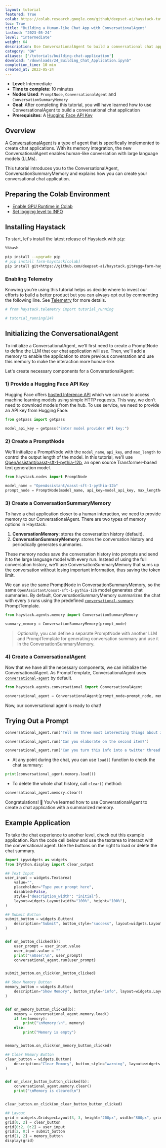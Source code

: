 ```yaml
---
layout: tutorial
featured: True
colab: https://colab.research.google.com/github/deepset-ai/haystack-tutorials/blob/main/tutorials/24_Building_Chat_Application.ipynb
toc: True
title: "Building a Human-like Chat App with ConversationalAgent"
lastmod: "2023-05-24"
level: "intermediate"
weight: 64
description: Use ConversationalAgent to build a conversational chat application
category: "QA"
aliases: ['/tutorials/building-chat-application']
download: "/downloads/24_Building_Chat_Application.ipynb"
completion_time: 10 min
created_at: 2023-05-24
---
```

    


- **Level**: Intermediate
- **Time to complete**: 10 minutes
- **Nodes Used**: `PromptNode`, `ConversationalAgent` and `ConversationSummaryMemory`
- **Goal**: After completing this tutorial, you will have learned how to use ConversationalAgent to build a conversational chat application
- **Prerequisites**: A [Hugging Face API Key](https://huggingface.co/settings/tokens)

## Overview

A [ConversationalAgent]() is a type of agent that is specifically implemented to create chat applications. With its memory integration, the new ConversationalAgent enables human-like conversation with large language models (LLMs).  

This tutorial introduces you to the ConversationalAgent, ConversationSummaryMemory and explains how you can create your conversational chat application.  


## Preparing the Colab Environment

- [Enable GPU Runtime in Colab](https://docs.haystack.deepset.ai/docs/enabling-gpu-acceleration#enabling-the-gpu-in-colab)
- [Set logging level to INFO](https://docs.haystack.deepset.ai/docs/log-level)

## Installing Haystack

To start, let's install the latest release of Haystack with `pip`:


```bash
%%bash

pip install --upgrade pip
# pip install farm-haystack[colab]
pip install git+https://github.com/deepset-ai/haystack.git#egg=farm-haystack[colab]
```


### Enabling Telemetry 
Knowing you're using this tutorial helps us decide where to invest our efforts to build a better product but you can always opt out by commenting the following line. See [Telemetry](https://docs.haystack.deepset.ai/docs/telemetry) for more details.


```python
# from haystack.telemetry import tutorial_running

# tutorial_running(24)
```

## Initializing the ConversationalAgent

To initialize a ConversationalAgent, we'll first need to create a PromptNode to define the LLM that our chat application will use. Then, we'll add a memory to enable the application to store previous conversation and use this memory to make the interaction more human-like.

Let's create necessary components for a ConversationalAgent:

### 1) Provide a Hugging Face API Key

Hugging Face offers [hosted Inference API](https://huggingface.co/docs/api-inference/index) which we can use to access machine learning models using simple HTTP requests. This way, we don't need to download models from the hub. To use service, we need to provide an API key from Hugging Face:


```python
from getpass import getpass

model_api_key = getpass("Enter model provider API key:")
```

### 2) Create a PromptNode

We'll initialize a PromptNode with the `model_name`, `api_key`, and `max_length` to control the output length of the model. In this tutorial, we'll use [OpenAssistant/oasst-sft-1-pythia-12b](https://huggingface.co/OpenAssistant/oasst-sft-1-pythia-12b), an open source Transformer-based text generation model.


```python
from haystack.nodes import PromptNode

model_name = "OpenAssistant/oasst-sft-1-pythia-12b"
prompt_node = PromptNode(model_name, api_key=model_api_key, max_length=256)
```

### 3) Create a ConversationSummaryMemory

To have a chat application closer to a human interaction, we need to provide memory to our ConversationalAgent. There are two types of memory options in Haystack: 

1.   **ConversationMemory**: stores the conversation history (default).
2.   **ConversationSummaryMemory**: stores the conversation history and periodically generates summaries.

These memory nodes save the conversation history into prompts and send it to the large language model with every run. Instead of using the full conversation history, we'll use ConversationSummaryMemory that sums up the conversation without losing important information, thus saving the token limit. 

We can use the same PromptNode in ConversationSummaryMemory, so the same `OpenAssistant/oasst-sft-1-pythia-12b` model generates chat summaries. By default, ConversationSummaryMemory summarizes the chat with every `3` runs using the predefined [`conversational-summary`](https://github.com/deepset-ai/haystack/blob/b8911dfae01643dccf0803648ef3fb705d43dfbd/haystack/nodes/prompt/prompt_template.py#L441) PromptTemplate.


```python
from haystack.agents.memory import ConversationSummaryMemory

summary_memory = ConversationSummaryMemory(prompt_node)
```

> Optionally, you can define a separate PromptNode with another LLM and PromptTemplate for generating conversation summary and use it in the ConversationSummaryMemory.

### 4) Create a ConversationalAgent

Now that we have all the necessary components, we can initialize the ConversationalAgent. As PromptTemplate, ConversationalAgent uses [`conversational-agent`](https://github.com/deepset-ai/haystack/blob/b8911dfae01643dccf0803648ef3fb705d43dfbd/haystack/nodes/prompt/prompt_template.py#L437) by default.


```python
from haystack.agents.conversational import ConversationalAgent

conversational_agent = ConversationalAgent(prompt_node=prompt_node, memory=summary_memory)
```

Now, our conversational agent is ready to chat!

## Trying Out a Prompt


```python
conversational_agent.run("Tell me three most interesting things about Istanbul, Turkey")
```


```python
conversational_agent.run("Can you elaborate on the second item?")
```


```python
conversational_agent.run("Can you turn this info into a twitter thread?")
```

* At any point during the chat, you can use `load()` function to check the chat summary: 

```python
print(conversational_agent.memory.load())
```

* To delete the whole chat history, call `clear()` method:

```python
conversational_agent.memory.clear()
```


Congratulations! 🎉 You've learned how to use ConversationalAgent to create a chat application with a summarized memory. 

## Example Application

To take the chat experience to another level, check out this example application. Run the code cell below and use the textarea to interact with the conversational agent. Use the buttons on the right to load or delete the chat summary.


```python
import ipywidgets as widgets
from IPython.display import clear_output

## Text Input
user_input = widgets.Textarea(
    value="",
    placeholder="Type your prompt here",
    disabled=False,
    style={"description_width": "initial"},
    layout=widgets.Layout(width="100%", height="100%"),
)

## Submit Button
submit_button = widgets.Button(
    description="Submit", button_style="success", layout=widgets.Layout(width="100%", height="80%")
)


def on_button_clicked(b):
    user_prompt = user_input.value
    user_input.value = ""
    print("\nUser:\n", user_prompt)
    conversational_agent.run(user_prompt)


submit_button.on_click(on_button_clicked)

## Show Memory Button
memory_button = widgets.Button(
    description="Show Memory", button_style="info", layout=widgets.Layout(width="100%", height="100%")
)


def on_memory_button_clicked(b):
    memory = conversational_agent.memory.load()
    if len(memory):
        print("\nMemory:\n", memory)
    else:
        print("Memory is empty")


memory_button.on_click(on_memory_button_clicked)

## Clear Memory Button
clear_button = widgets.Button(
    description="Clear Memory", button_style="warning", layout=widgets.Layout(width="100%", height="100%")
)


def on_clear_button_button_clicked(b):
    conversational_agent.memory.clear()
    print("\nMemory is cleared\n")


clear_button.on_click(on_clear_button_button_clicked)

## Layout
grid = widgets.GridspecLayout(3, 3, height="200px", width="800px", grid_gap="10px")
grid[0, 2] = clear_button
grid[0:2, 0:2] = user_input
grid[2, 0:] = submit_button
grid[1, 2] = memory_button
display(grid)
```
